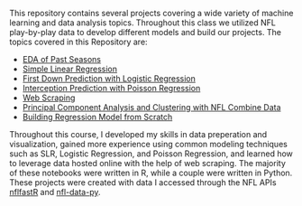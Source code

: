 This repository contains several projects covering a wide variety of machine learning and data analysis topics. Throughout this class we utilized NFL play-by-play data to develop 
different models and build our projects. The topics covered in this Repository are:

 - [EDA of Past Seasons](Sports-Analytics-New/PastAnalysis.ipynb)
 - [Simple Linear Regression](Sports-Analytics-New/SLR_Analysis.ipynb)
 - [First Down Prediction with Logistic Regression](Sports-Analytics-New/First_Down_Prediction.ipynb)
 - [Interception Prediction with Poisson Regression](Sports-Analytics-New/Interception_Poisson_Regression.ipynb)
 - [Web Scraping](Sports-Analytics-New/Web_Scraping.ipynb)
 - [Principal Component Analysis and Clustering with NFL Combine Data](Sports-Analytics-New/PCA_Clustering.ipynb)
 - [Building Regression Model from Scratch](Sports-Analytics-New/Regression_From_Scratch_Starter.ipynb)

Throughout this course, I developed my skills in data preperation and visualization, gained more experience using common modeling techniques such as SLR, Logistic Regression, and Poisson Regression, and learned how to leverage data hosted online with the help of web scraping. The majority of these notebooks were written in R, while a couple were written in Python. These projects were created with data I accessed through the NFL APIs [nflfastR](https://www.nflfastr.com/) and [nfl-data-py](https://pypi.org/project/nfl-data-py/).
